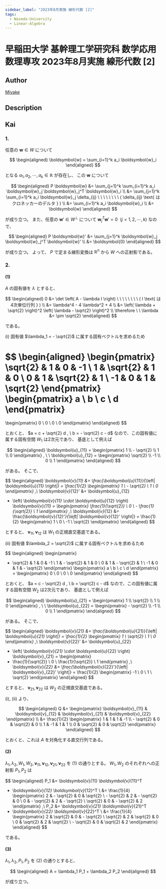 ```yaml
---
sidebar_label: "2023年8月実施 線形代数 [2]"
tags:
  - Waseda-University
  - Linear-Algebra
---
```

# 早稲田大学 基幹理工学研究科 数学応用数理専攻 2023年8月実施 線形代数 \[2\]

## **Author**
[Miyake](https://miyake.github.io/exams/index.html)

## **Description**

## **Kai**
### 1.
任意の $\boldsymbol{w} \in W$ について

$$
\begin{aligned}
\boldsymbol{w} = \sum_{i=1}^k a_i \boldsymbol{w}_i
\end{aligned}
$$

となる $a_1, a_2, \cdots, a_k \in \mathbb{R}$ が存在し、
この $\boldsymbol{w}$ について

$$
\begin{aligned}
P \boldsymbol{w}
&= \sum_{j=1}^k \sum_{i=1}^k a_i
\boldsymbol{w}_j \boldsymbol{w}_j^T \boldsymbol{w}_i
\\
&= \sum_{j=1}^k \sum_{i=1}^k a_i \boldsymbol{w}_j \delta_{ij}
\ \ \ \ \ \ \ \ ( \delta_{ij} \text{ はクロネッカーのデルタ } )
\\
&= \sum_{i=1}^k a_i \boldsymbol{w}_i
\\
&= \boldsymbol{w}
\end{aligned}
$$

が成り立つ。
また、任意の $\boldsymbol{w}' \in W^\perp$
について $\boldsymbol{w}_j^T \boldsymbol{w}' = 0 \ \ (j=1,2,\cdots,k)$
なので、

$$
\begin{aligned}
P \boldsymbol{w}'
&= \sum_{j=1}^k \boldsymbol{w}_j \boldsymbol{w}_j^T \boldsymbol{w}'
\\
&= \boldsymbol{0}
\end{aligned}
$$

が成り立つ。
よって、 $P$ で定まる線形変換は $\mathbb{R}^n$ から $W$ への正射影である。

### 2.
#### (1)
$A$ の固有値を $\lambda$ とすると、

$$
\begin{aligned}
0
&= \det \left( A - \lambda I \right)
\ \ \ \ \ \ \ \ ( I \text{ は4次単位行列 } )
\\
&= \lambda^4 - 4 \lambda^2 + 4
\\
&= \left( \lambda + \sqrt{2} \right)^2
\left( \lambda - \sqrt{2} \right)^2
\\
\therefore \ \ 
\lambda &= \pm \sqrt{2}
\end{aligned}
$$

である。

(i) 固有値 $\lambda_1 = - \sqrt{2}$ に属する固有ベクトルを求めるため

$$
\begin{aligned}
\begin{pmatrix}
\sqrt{2} & 1 & 0 & -1 \\ 1 & \sqrt{2} & 1 & 0 \\
0 & 1 & \sqrt{2} & 1 \\ -1 & 0 & 1 & \sqrt{2}
\end{pmatrix}
\begin{pmatrix} a \\ b \\ c \\ d \end{pmatrix}
=
\begin{pmatrix} 0 \\ 0 \\ 0 \\ 0 \end{pmatrix}
\end{aligned}
$$

とおくと、
$a = c + \sqrt{2} d , \ b = - \sqrt{2} c - d$
なので、この固有値に属する固有空間 $W_1$ は2次元であり、
基底として例えば

$$
\begin{aligned}
\boldsymbol{u}_{11}
= \begin{pmatrix} 1 \\ - \sqrt{2} \\ 1 \\ 0 \end{pmatrix}
, \ \ 
\boldsymbol{u}_{12}
= \begin{pmatrix} \sqrt{2} \\ -1 \\ 0 \\ 1 \end{pmatrix}
\end{aligned}
$$

がある。
そこで、

$$
\begin{aligned}
\boldsymbol{v}_{11}
&= \frac{\boldsymbol{u}_{11}}{\left| \boldsymbol{u}_{11} \right|}
= \frac{1}{2} \begin{pmatrix} 1 \\ - \sqrt{2} \\ 1 \\ 0 \end{pmatrix}
,\\
\boldsymbol{v}_{12}'
&= \boldsymbol{u}_{12}
- \left( \boldsymbol{v}_{11} \cdot \boldsymbol{u}_{12} \right)
\boldsymbol{v}_{11}
= \begin{pmatrix}
\frac{1}{\sqrt{2}} \\ 0 \\ - \frac{1}{\sqrt{2}} \\ 1
\end{pmatrix}
,\\
\boldsymbol{v}_{12}
&= \frac{\boldsymbol{v}_{12}'}{\left| \boldsymbol{v}_{12}' \right|}
= \frac{1}{2} \begin{pmatrix} 1 \\ 0 \\ -1 \\ \sqrt{2} \end{pmatrix}
\end{aligned}
$$

とすると、 $\boldsymbol{v}_{11}, \boldsymbol{v}_{12}$ は $W_1$
の正規直交基底である。

(ii) 固有値 $\lambda_2 = \sqrt{2}$ に属する固有ベクトルを求めるため

$$
\begin{aligned}
\begin{pmatrix}
- \sqrt{2} & 1 & 0 & -1 \\ 1 & - \sqrt{2} & 1 & 0 \\
0 & 1 & - \sqrt{2} & 1 \\ -1 & 0 & 1 & - \sqrt{2}
\end{pmatrix}
\begin{pmatrix} a \\ b \\ c \\ d \end{pmatrix}
=
\begin{pmatrix} 0 \\ 0 \\ 0 \\ 0 \end{pmatrix}
\end{aligned}
$$

とおくと、
$a = c - \sqrt{2} d , \ b = \sqrt{2} c - d$
なので、この固有値に属する固有空間 $W_2$ は2次元であり、
基底として例えば

$$
\begin{aligned}
\boldsymbol{u}_{21}
= \begin{pmatrix} 1 \\ \sqrt{2} \\ 1 \\ 0 \end{pmatrix}
, \ \ 
\boldsymbol{u}_{22}
= \begin{pmatrix} - \sqrt{2} \\ -1 \\ 0 \\ 1 \end{pmatrix}
\end{aligned}
$$

がある。
そこで、

$$
\begin{aligned}
\boldsymbol{v}_{21}
&= \frac{\boldsymbol{u}_{21}}{\left| \boldsymbol{u}_{21} \right|}
= \frac{1}{2} \begin{pmatrix} 1 \\ \sqrt{2} \\ 1 \\ 0 \end{pmatrix}
,\\
\boldsymbol{v}_{22}'
&= \boldsymbol{u}_{22}
- \left( \boldsymbol{v}_{21} \cdot \boldsymbol{u}_{22} \right)
\boldsymbol{v}_{21}
= \begin{pmatrix}
- \frac{1}{\sqrt{2}} \\ 0 \\ \frac{1}{\sqrt{2}} \\ 1
\end{pmatrix}
,\\
\boldsymbol{v}_{22}
&= \frac{\boldsymbol{v}_{22}'}{\left| \boldsymbol{v}_{22}' \right|}
= \frac{1}{2} \begin{pmatrix} -1 \\ 0 \\ 1 \\ \sqrt{2} \end{pmatrix}
\end{aligned}
$$

とすると、 $\boldsymbol{v}_{21}, \boldsymbol{v}_{22}$ は $W_2$
の正規直交基底である。

(i), (ii) より、

$$
\begin{aligned}
Q
&= \begin{pmatrix}
\boldsymbol{v}_{11} & \boldsymbol{v}_{12} &
\boldsymbol{v}_{21} & \boldsymbol{v}_{22}
\end{pmatrix}
\\
&= \frac{1}{2} \begin{pmatrix}
1 & 1 & 1 & -1 \\ - \sqrt{2} & 0 & \sqrt{2} & 0 \\
1 & -1 & 1 & 1 \\ 0 & \sqrt{2} & 0 & \sqrt{2}
\end{pmatrix}
\end{aligned}
$$

とおくと、これは $A$ を対角化する直交行列である。

#### (2)
$\lambda_1, \lambda_2, W_1, W_2,
\boldsymbol{v}_{11},
\boldsymbol{v}_{12},
\boldsymbol{v}_{21},
\boldsymbol{v}_{22}$ を (1) の通りとする。
$W_1, W_2$ のそれぞれへの正射影 $P_1, P_2$ は

$$
\begin{aligned}
P_1
&= \boldsymbol{v}_{11} \boldsymbol{v}_{11}^T
+ \boldsymbol{v}_{12} \boldsymbol{v}_{12}^T
\\
&= \frac{1}{4} \begin{pmatrix}
2 & - \sqrt{2} & 0 & \sqrt{2} \\ - \sqrt{2} & 2 & - \sqrt{2} & 0 \\
0 & - \sqrt{2} & 2 & - \sqrt{2} \\ \sqrt{2} & 0 & - \sqrt{2} & 2
\end{pmatrix}
,\\
P_2
&= \boldsymbol{v}_{21} \boldsymbol{v}_{21}^T
+ \boldsymbol{v}_{22} \boldsymbol{v}_{22}^T
\\
&= \frac{1}{4} \begin{pmatrix}
2 & \sqrt{2} & 0 & - \sqrt{2} \\ \sqrt{2} & 2 & \sqrt{2} & 0 \\
0 & \sqrt{2} & 2 & \sqrt{2} \\ - \sqrt{2} & 0 & \sqrt{2} & 2
\end{pmatrix}
\end{aligned}
$$

である。

#### (3)
$\lambda_1, \lambda_2, P_1, P_2$ を (2) の通りとすると、

$$
\begin{aligned}
A = \lambda_1 P_1 + \lambda_2 P_2
\end{aligned}
$$

が成り立つ。